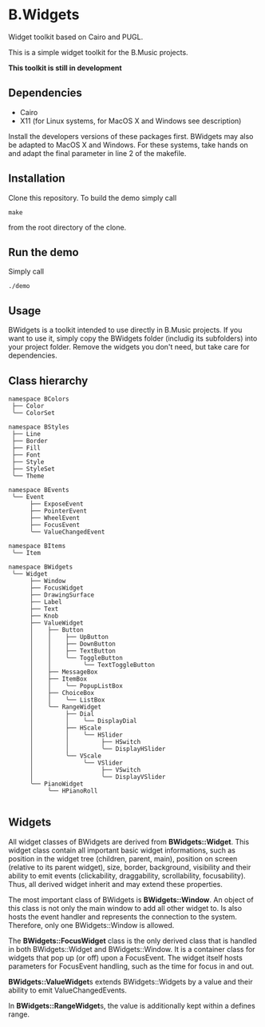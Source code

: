 # B.Widgets
Widget toolkit based on Cairo and PUGL.

This is a simple widget toolkit for the B.Music projects. 

**This toolkit is still in development**

Dependencies
------------
* Cairo
* X11 (for Linux systems, for MacOS X and Windows see description)

Install the developers versions of these packages first. BWidgets may also be adapted to MacOS X and Windows. For these systems, take hands on and adapt the final parameter in line 2 of the makefile. 

Installation
------------
Clone this repository. To build the demo simply call

```
make
```
from the root directory of the clone.

Run the demo
------------
Simply call

```
./demo
```

Usage
-----
BWidgets is a toolkit intended to use directly in B.Music projects. If you want to use it, simply copy the BWidgets folder (includig its subfolders) into your project folder. Remove the widgets you don't need, but take care for dependencies.

Class hierarchy
---------------
```
namespace BColors
 ├── Color
 ╰── ColorSet
 
namespace BStyles
 ├── Line
 ├── Border
 ├── Fill
 ├── Font
 ├── Style
 ├── StyleSet
 ╰── Theme
  
namespace BEvents
 ╰── Event
      ├── ExposeEvent
      ├── PointerEvent
      ├── WheelEvent
      ├── FocusEvent
      ╰── ValueChangedEvent
       
namespace BItems
 ╰── Item
 
namespace BWidgets
 ╰── Widget
      ├── Window
      ├── FocusWidget
      ├── DrawingSurface
      ├── Label
      ├── Text
      ├── Knob
      ├── ValueWidget
      │    ├── Button
      │    │    ├── UpButton
      │    │    ├── DownButton
      │    │    ├── TextButton
      │    │    ╰── ToggleButton
      │    │         ╰── TextToggleButton
      │    ├── MessageBox
      │    ├── ItemBox
      │    │    ╰── PopupListBox
      │    ├── ChoiceBox
      │    │    ╰── ListBox
      │    ╰── RangeWidget
      │         ├── Dial
      │         │    ╰── DisplayDial
      │         ├── HScale
      │         │    ╰── HSlider
      │         │         ├── HSwitch
      │         │         ╰── DisplayHSlider
      │         ╰── VScale
      │              ╰── VSlider
      │                   ├── VSwitch
      │                   ╰── DisplayVSlider
      ╰── PianoWidget
           ╰── HPianoRoll
 
```

Widgets
-------

All widget classes of BWidgets are derived from **BWidgets::Widget**. This widget class contain all important basic widget informations, such as position in the widget tree (children, parent, main), position on screen (relative to its parent widget), size, border, background, visibility and their ability to emit events (clickability, draggability, scrollability, focusability). Thus, all derived widget inherit and may extend these properties.

The most important class of BWidgets is **BWidgets::Window**. An object of this class is not only the main window to add all other widget to. Is also hosts the event handler and represents the connection to the system. Therefore, only one BWidgets::Window is allowed.

The **BWidgets::FocusWidget** class is the only derived class that is handled in both BWidgets::Widget and BWidgets::Window. It is a container class for widgets that pop up (or off) upon a FocusEvent. The widget itself hosts parameters for FocusEvent handling, such as the time for focus in and out.

**BWidgets::ValueWidget**s extends BWidgets::Widgets by a value and their ability to emit ValueChangedEvents.

In **BWidgets::RangeWidget**s, the value is additionally kept within a defines range. 